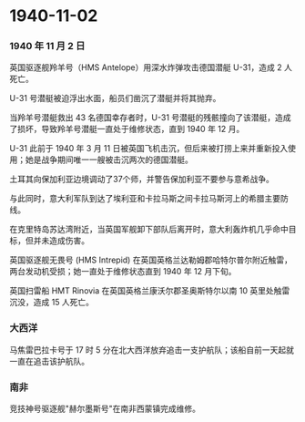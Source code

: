 # 1940-11-02

### 1940 年 11 月 2 日

英国驱逐舰羚羊号（HMS Antelope）用深水炸弹攻击德国潜艇 U-31，造成 2
人死亡。

U-31 号潜艇被迫浮出水面，船员们凿沉了潜艇并将其抛弃。

当羚羊号潜艇救出 43 名德国幸存者时，U-31
号潜艇的残骸撞向了该潜艇，造成了损坏，导致羚羊号潜艇一直处于维修状态，直到
1940 年 12 月。

U-31 此前于 1940 年 3 月 11
日被英国飞机击沉，但后来被打捞上来并重新投入使用；她是战争期间唯一一艘被击沉两次的德国潜艇。

土耳其向保加利亚边境调动了37个师，并警告保加利亚不要参与意希战争。

与此同时，意大利军队到达了埃利亚和卡拉马斯之间卡拉马斯河上的希腊主要防线。

在克里特岛苏达湾附近，当英国军舰卸下部队后离开时，意大利轰炸机几乎命中目标，但并未造成伤害。

英国驱逐舰无畏号 (HMS Intrepid)
在英国英格兰达勒姆郡哈特尔普尔附近触雷，两台发动机受损；她一直处于维修状态直到
1940 年 12 月下旬。

英国扫雷船 HMT Rinovia 在英国英格兰康沃尔郡圣奥斯特尔以南 10
英里处触雷沉没，造成 15 人死亡。

### 大西洋

马焦雷巴拉卡号于 17 时 5
分在北大西洋放弃追击一支护航队；该船自前一天起就一直在追击该护航队。

### 南非

竞技神号驱逐舰"赫尔墨斯号"在南非西蒙镇完成维修。